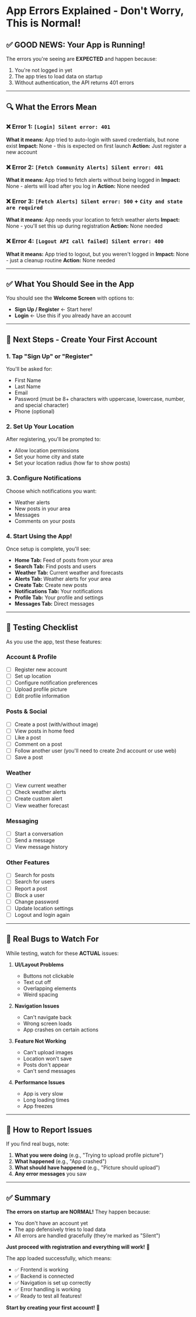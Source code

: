 # App Errors Explained - Don't Worry, This is Normal!

## ✅ **GOOD NEWS: Your App is Running!**

The errors you're seeing are **EXPECTED** and happen because:
1. You're not logged in yet
2. The app tries to load data on startup
3. Without authentication, the API returns 401 errors

---

## 🔍 **What the Errors Mean**

### ❌ Error 1: `[Login] Silent error: 401`
**What it means:** App tried to auto-login with saved credentials, but none exist
**Impact:** None - this is expected on first launch
**Action:** Just register a new account

### ❌ Error 2: `[Fetch Community Alerts] Silent error: 401`
**What it means:** App tried to fetch alerts without being logged in
**Impact:** None - alerts will load after you log in
**Action:** None needed

### ❌ Error 3: `[Fetch Alerts] Silent error: 500` + `City and state are required`
**What it means:** App needs your location to fetch weather alerts
**Impact:** None - you'll set this up during registration
**Action:** None needed

### ❌ Error 4: `[Logout API call failed] Silent error: 400`
**What it means:** App tried to logout, but you weren't logged in
**Impact:** None - just a cleanup routine
**Action:** None needed

---

## ✅ **What You Should See in the App**

You should see the **Welcome Screen** with options to:
- **Sign Up / Register** ← Start here!
- **Login** ← Use this if you already have an account

---

## 🚀 **Next Steps - Create Your First Account**

### 1. Tap "Sign Up" or "Register"
You'll be asked for:
- First Name
- Last Name
- Email
- Password (must be 8+ characters with uppercase, lowercase, number, and special character)
- Phone (optional)

### 2. Set Up Your Location
After registering, you'll be prompted to:
- Allow location permissions
- Set your home city and state
- Set your location radius (how far to show posts)

### 3. Configure Notifications
Choose which notifications you want:
- Weather alerts
- New posts in your area
- Messages
- Comments on your posts

### 4. Start Using the App!
Once setup is complete, you'll see:
- **Home Tab:** Feed of posts from your area
- **Search Tab:** Find posts and users
- **Weather Tab:** Current weather and forecasts
- **Alerts Tab:** Weather alerts for your area
- **Create Tab:** Create new posts
- **Notifications Tab:** Your notifications
- **Profile Tab:** Your profile and settings
- **Messages Tab:** Direct messages

---

## 🎯 **Testing Checklist**

As you use the app, test these features:

### Account & Profile
- [ ] Register new account
- [ ] Set up location
- [ ] Configure notification preferences
- [ ] Upload profile picture
- [ ] Edit profile information

### Posts & Social
- [ ] Create a post (with/without image)
- [ ] View posts in home feed
- [ ] Like a post
- [ ] Comment on a post
- [ ] Follow another user (you'll need to create 2nd account or use web)
- [ ] Save a post

### Weather
- [ ] View current weather
- [ ] Check weather alerts
- [ ] Create custom alert
- [ ] View weather forecast

### Messaging
- [ ] Start a conversation
- [ ] Send a message
- [ ] View message history

### Other Features
- [ ] Search for posts
- [ ] Search for users
- [ ] Report a post
- [ ] Block a user
- [ ] Change password
- [ ] Update location settings
- [ ] Logout and login again

---

## 🐛 **Real Bugs to Watch For**

While testing, watch for these **ACTUAL** issues:

1. **UI/Layout Problems**
   - Buttons not clickable
   - Text cut off
   - Overlapping elements
   - Weird spacing

2. **Navigation Issues**
   - Can't navigate back
   - Wrong screen loads
   - App crashes on certain actions

3. **Feature Not Working**
   - Can't upload images
   - Location won't save
   - Posts don't appear
   - Can't send messages

4. **Performance Issues**
   - App is very slow
   - Long loading times
   - App freezes

---

## 📝 **How to Report Issues**

If you find real bugs, note:
1. **What you were doing** (e.g., "Trying to upload profile picture")
2. **What happened** (e.g., "App crashed")
3. **What should have happened** (e.g., "Picture should upload")
4. **Any error messages** you saw

---

## ✅ **Summary**

**The errors on startup are NORMAL!** They happen because:
- You don't have an account yet
- The app defensively tries to load data
- All errors are handled gracefully (they're marked as "Silent")

**Just proceed with registration and everything will work!** 🎉

The app loaded successfully, which means:
- ✅ Frontend is working
- ✅ Backend is connected
- ✅ Navigation is set up correctly
- ✅ Error handling is working
- ✅ Ready to test all features!

**Start by creating your first account!** 📱
